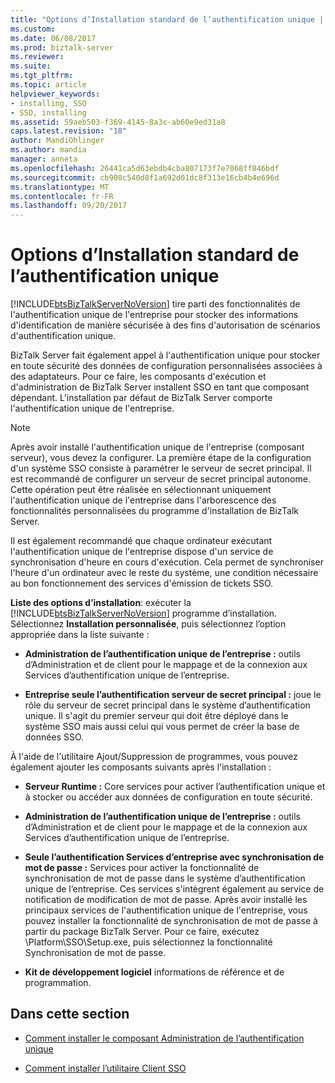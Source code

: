```yaml
---
title: "Options d’Installation standard de l’authentification unique | Documents Microsoft"
ms.custom: 
ms.date: 06/08/2017
ms.prod: biztalk-server
ms.reviewer: 
ms.suite: 
ms.tgt_pltfrm: 
ms.topic: article
helpviewer_keywords:
- installing, SSO
- SSO, installing
ms.assetid: 59aeb503-f369-4145-8a3c-ab60e9ed31a8
caps.latest.revision: "18"
author: MandiOhlinger
ms.author: mandia
manager: anneta
ms.openlocfilehash: 26441ca5d63ebdb4cba807173f7e7068ff846bdf
ms.sourcegitcommit: cb908c540d8f1a692d01dc8f313e16cb4b4e696d
ms.translationtype: MT
ms.contentlocale: fr-FR
ms.lasthandoff: 09/20/2017
---
```

# <a name="standard-sso-installation-options"></a>Options d’Installation standard de l’authentification unique
[!INCLUDE[btsBizTalkServerNoVersion](../includes/btsbiztalkservernoversion-md.md)] tire parti des fonctionnalités de l'authentification unique de l'entreprise pour stocker des informations d'identification de manière sécurisée à des fins d'autorisation de scénarios d'authentification unique.  
  
 BizTalk Server fait également appel à l'authentification unique pour stocker en toute sécurité des données de configuration personnalisées associées à des adaptateurs. Pour ce faire, les composants d'exécution et d'administration de BizTalk Server installent SSO en tant que composant dépendant. L'installation par défaut de BizTalk Server comporte l'authentification unique de l'entreprise.  
  
> [!NOTE]
>  Après avoir installé l'authentification unique de l'entreprise (composant serveur), vous devez la configurer. La première étape de la configuration d'un système SSO consiste à paramétrer le serveur de secret principal. Il est recommandé de configurer un serveur de secret principal autonome. Cette opération peut être réalisée en sélectionnant uniquement l'authentification unique de l'entreprise dans l'arborescence des fonctionnalités personnalisées du programme d'installation de BizTalk Server.  
>   
>  Il est également recommandé que chaque ordinateur exécutant l'authentification unique de l'entreprise dispose d'un service de synchronisation d'heure en cours d'exécution. Cela permet de synchroniser l'heure d'un ordinateur avec le reste du système, une condition nécessaire au bon fonctionnement des services d'émission de tickets SSO.  
  
 **Liste des options d’installation**: exécuter la [!INCLUDE[btsBizTalkServerNoVersion](../includes/btsbiztalkservernoversion-md.md)] programme d’installation. Sélectionnez **Installation personnalisée**, puis sélectionnez l’option appropriée dans la liste suivante :  
  
-   **Administration de l’authentification unique de l’entreprise :** outils d’Administration et de client pour le mappage et de la connexion aux Services d’authentification unique de l’entreprise.  
  
-   **Entreprise seule l’authentification serveur de secret principal :** joue le rôle du serveur de secret principal dans le système d’authentification unique. Il s'agit du premier serveur qui doit être déployé dans le système SSO mais aussi celui qui vous permet de créer la base de données SSO.  
  
 À l'aide de l'utilitaire Ajout/Suppression de programmes, vous pouvez également ajouter les composants suivants après l'installation :  
  
-   **Serveur Runtime :** Core services pour activer l’authentification unique et à stocker ou accéder aux données de configuration en toute sécurité.  
  
-   **Administration de l’authentification unique de l’entreprise :** outils d’Administration et de client pour le mappage et de la connexion aux Services d’authentification unique de l’entreprise.  
  
-   **Seule l’authentification Services d’entreprise avec synchronisation de mot de passe :** Services pour activer la fonctionnalité de synchronisation de mot de passe dans le système d’authentification unique de l’entreprise. Ces services s'intègrent également au service de notification de modification de mot de passe. Après avoir installé les principaux services de l'authentification unique de l'entreprise, vous pouvez installer la fonctionnalité de synchronisation de mot de passe à partir du package BizTalk Server. Pour ce faire, exécutez \Platform\SSO\Setup.exe, puis sélectionnez la fonctionnalité Synchronisation de mot de passe.  
  
-   **Kit de développement logiciel** informations de référence et de programmation.  
  
## <a name="in-this-section"></a>Dans cette section  
  
-   [Comment installer le composant Administration de l’authentification unique](../core/how-to-install-the-sso-administration-component.md)  
  
-   [Comment installer l’utilitaire Client SSO](../core/how-to-install-the-sso-client-utility.md)